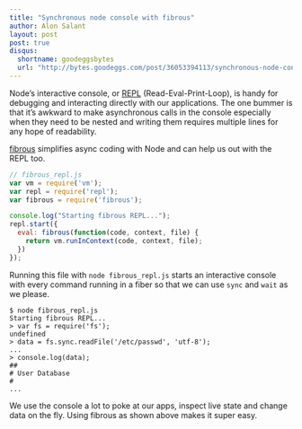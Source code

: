 ```yaml
---
title: "Synchronous node console with fibrous"
author: Alon Salant
layout: post
post: true
disqus:
  shortname: goodeggsbytes
  url: "http://bytes.goodeggs.com/post/36053394113/synchronous-node-console-with-fibrous"
---
```


Node’s interactive console, or [REPL](http://nodejs.org/api/repl.html) (Read-Eval-Print-Loop), is handy for debugging and interacting directly with our applications. The one bummer is that it’s awkward to make asynchronous calls in the console especially when they need to be nested and writing them requires multiple lines for any hope of readability.

[fibrous](https://github.com/goodeggs/fibrous) simplifies async coding with Node and can help us out with the REPL too.
<!-- more -->

``` js
// fibrous_repl.js
var vm = require('vm');
var repl = require('repl');
var fibrous = require('fibrous');

console.log("Starting fibrous REPL...");
repl.start({
  eval: fibrous(function(code, context, file) {
    return vm.runInContext(code, context, file);
  })
});
```

Running this file with `node fibrous_repl.js` starts an interactive console with every command running in a fiber so that we can use `sync` and `wait` as we please.

    $ node fibrous_repl.js
    Starting fibrous REPL...
    > var fs = require('fs');
    undefined
    > data = fs.sync.readFile('/etc/passwd', 'utf-8');
    ...
    > console.log(data);
    ##
    # User Database
    #
    ...

We use the console a lot to poke at our apps, inspect live state and change data on the fly. Using fibrous as shown above makes it super easy.